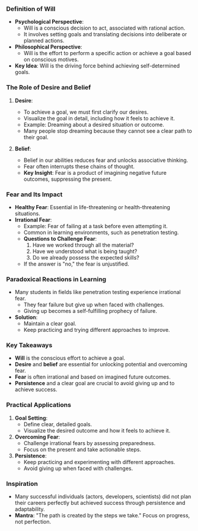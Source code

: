 ### Definition of Will
- **Psychological Perspective**:
  - Will is a conscious decision to act, associated with rational action.
  - It involves setting goals and translating decisions into deliberate or planned actions.
- **Philosophical Perspective**:
  - Will is the effort to perform a specific action or achieve a goal based on conscious motives.
- **Key Idea**: Will is the driving force behind achieving self-determined goals.



### **The Role of Desire and Belief**
1. **Desire**:
   - To achieve a goal, we must first clarify our desires.
   - Visualize the goal in detail, including how it feels to achieve it.
   - Example: Dreaming about a desired situation or outcome.
   - Many people stop dreaming because they cannot see a clear path to their goal.

2. **Belief**:
   - Belief in our abilities reduces fear and unlocks associative thinking.
   - Fear often interrupts these chains of thought.
   - **Key Insight**: Fear is a product of imagining negative future outcomes, suppressing the present.



### **Fear and Its Impact**
- **Healthy Fear**: Essential in life-threatening or health-threatening situations.
- **Irrational Fear**:
  - Example: Fear of failing at a task before even attempting it.
  - Common in learning environments, such as penetration testing.
  - **Questions to Challenge Fear**:
    1. Have we worked through all the material?
    2. Have we understood what is being taught?
    3. Do we already possess the expected skills?
  - If the answer is "no," the fear is unjustified.



### **Paradoxical Reactions in Learning**
- Many students in fields like penetration testing experience irrational fear.
  - They fear failure but give up when faced with challenges.
  - Giving up becomes a self-fulfilling prophecy of failure.
- **Solution**:
  - Maintain a clear goal.
  - Keep practicing and trying different approaches to improve.



### **Key Takeaways**
- **Will** is the conscious effort to achieve a goal.
- **Desire** and **belief** are essential for unlocking potential and overcoming fear.
- **Fear** is often irrational and based on imagined future outcomes.
- **Persistence** and a clear goal are crucial to avoid giving up and to achieve success.



### **Practical Applications**
1. **Goal Setting**:
   - Define clear, detailed goals.
   - Visualize the desired outcome and how it feels to achieve it.
2. **Overcoming Fear**:
   - Challenge irrational fears by assessing preparedness.
   - Focus on the present and take actionable steps.
3. **Persistence**:
   - Keep practicing and experimenting with different approaches.
   - Avoid giving up when faced with challenges.



### **Inspiration**
- Many successful individuals (actors, developers, scientists) did not plan their careers perfectly but achieved success through persistence and adaptability.
- **Mantra**: "The path is created by the steps we take." Focus on progress, not perfection.